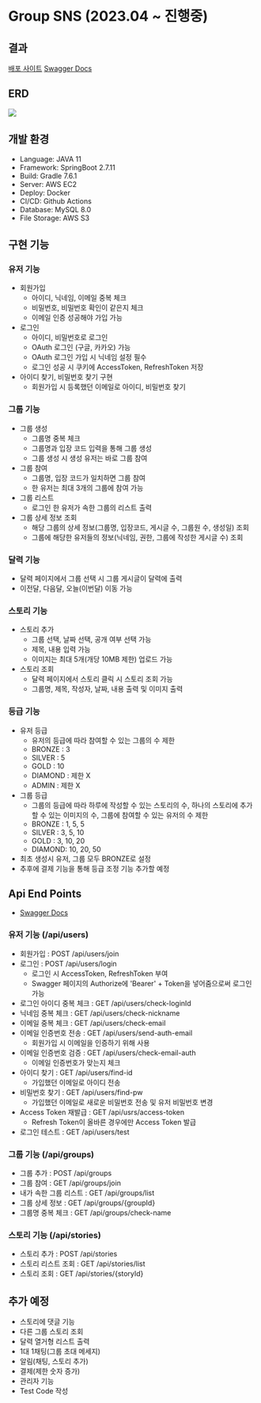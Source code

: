 # Group SNS (2023.04 ~ 진행중)

## 결과

[배포 사이트](http://ec2-52-79-82-151.ap-northeast-2.compute.amazonaws.com:8085/)
[Swagger Docs](http://ec2-52-79-82-151.ap-northeast-2.compute.amazonaws.com:8085/swagger-ui/)

## ERD

![](https://blog.kakaocdn.net/dn/pHIXY/btsfdczG1eL/T7FIL4E08Izm0QVe814Jwk/img.png)

## 개발 환경

- Language: JAVA 11
- Framework: SpringBoot 2.7.11
- Build: Gradle 7.6.1
- Server: AWS EC2
- Deploy: Docker
- CI/CD: Github Actions
- Database: MySQL 8.0
- File Storage: AWS S3

## 구현 기능

### 유저 기능

- 회원가입
  - 아이디, 닉네임, 이메일 중복 체크
  - 비밀번호, 비밀번호 확인이 같은지 체크
  - 이메일 인증 성공해야 가입 가능
- 로그인
  - 아이디, 비밀번호로 로그인
  - OAuth 로그인 (구글, 카카오) 가능
  - OAuth 로그인 가입 시 닉네임 설정 필수
  - 로그인 성공 시 쿠키에 AccessToken, RefreshToken 저장
- 아이디 찾기, 비밀번호 찾기 구현
  - 회원가입 시 등록했던 이메일로 아이디, 비밀번호 찾기
    
### 그룹 기능

- 그룹 생성
  - 그룹명 중복 체크
  - 그룹명과 입장 코드 입력을 통해 그룹 생성
  - 그룹 생성 시 생성 유저는 바로 그룹 참여
- 그룹 참여
  - 그룹명, 입장 코드가 일치하면 그룹 참여
  - 한 유저는 최대 3개의 그룹에 참여 가능
- 그룹 리스트
  - 로그인 한 유저가 속한 그룹의 리스트 출력
- 그룹 상세 정보 조회
  - 해당 그룹의 상세 정보(그룹명, 입장코드, 게시글 수, 그룹원 수, 생성일) 조회
  - 그룹에 해당한 유저들의 정보(닉네임, 권한, 그룹에 작성한 게시글 수) 조회

### 달력 기능

- 달력 페이지에서 그룹 선택 시 그룹 게시글이 달력에 출력
- 이전달, 다음달, 오늘(이번달) 이동 가능

### 스토리 기능

- 스토리 추가
  - 그룹 선택, 날짜 선택, 공개 여부 선택 가능
  - 제목, 내용 입력 가능
  - 이미지는 최대 5개(개당 10MB 제한) 업로드 가능
- 스토리 조회
  - 달력 페이지에서 스토리 클릭 시 스토리 조회 가능
  - 그룹명, 제목, 작성자, 날짜, 내용 출력 및 이미지 출력

### 등급 기능

- 유저 등급
  - 유저의 등급에 따라 참여할 수 있는 그룹의 수 제한
  - BRONZE : 3
  - SILVER : 5
  - GOLD : 10
  - DIAMOND : 제한 X
  - ADMIN : 제한 X
- 그룹 등급
  - 그룹의 등급에 따라 하루에 작성할 수 있는 스토리의 수, 하나의 스토리에 추가할 수 있는 이미지의 수, 그룹에 참여할 수 있는 유저의 수 제한
  - BRONZE : 1, 5, 5
  - SILVER : 3, 5, 10
  - GOLD : 3, 10, 20
  - DIAMOND: 10, 20, 50
- 최초 생성시 유저, 그룹 모두 BRONZE로 설정
- 추후에 결제 기능을 통해 등급 조정 기능 추가할 예정

## Api End Points

- [Swagger Docs](http://ec2-52-79-82-151.ap-northeast-2.compute.amazonaws.com:8085/swagger-ui/)

### 유저 기능 (/api/users)

- 회원가입 : POST /api/users/join
- 로그인 : POST /api/users/login
  - 로그인 시 AccessToken, RefreshToken 부여
  - Swagger 페이지의 Authorize에 'Bearer' + Token을 넣어줌으로써 로그인 가능
- 로그인 아이디 중복 체크 : GET /api/users/check-loginId
- 닉네임 중복 체크 : GET /api/users/check-nickname
- 이메일 중복 체크 : GET /api/users/check-email
- 이메일 인증번호 전송 : GET /api/users/send-auth-email
  - 회원가입 시 이메일을 인증하기 위해 사용
- 이메일 인증번호 검증 : GET /api/users/check-email-auth
  - 이메일 인증번호가 맞는지 체크
- 아이디 찾기 : GET /api/users/find-id
  - 가입했던 이메일로 아이디 전송
- 비밀번호 찾기 : GET /api/users/find-pw
  - 가입했던 이메일로 새로운 비밀번호 전송 및 유저 비밀번호 변경
- Access Token 재발급 : GET /api/usrs/access-token
  - Refresh Token이 올바른 경우에만 Access Token 발급
- 로그인 테스트 : GET /api/users/test

### 그룹 기능 (/api/groups)

- 그룹 추가 : POST /api/groups
- 그룹 참여 : GET /api/groups/join
- 내가 속한 그룹 리스트 : GET /api/groups/list
- 그룹 상세 정보 : GET /api/groups/{groupId}
- 그룹명 중복 체크 : GET /api/groups/check-name

### 스토리 기능 (/api/stories)

- 스토리 추가 : POST /api/stories
- 스토리 리스트 조회 : GET /api/stories/list
- 스토리 조회 : GET /api/stories/{storyId}

## 추가 예정

- 스토리에 댓글 기능
- 다른 그룹 스토리 조회
- 달력 열거형 리스트 출력
- 1대 1채팅(그룹 초대 메세지)
- 알림(채팅, 스토리 추가)
- 결제(제한 숫자 증가)
- 관리자 기능
- Test Code 작성
